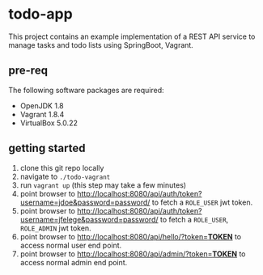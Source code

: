 # todo-app

This project contains an example implementation of a REST API service to manage tasks and todo lists using SpringBoot, Vagrant.

## pre-req

The following software packages are required:

* OpenJDK 1.8
* Vagrant 1.8.4
* VirtualBox 5.0.22

## getting started

1. clone this git repo locally
2. navigate to `./todo-vagrant`
3. run `vagrant up` (this step may take a few minutes)
4. point browser to [http://localhost:8080/api/auth/token?username=jdoe&password=password/](http://localhost:8080/api/auth/token?username=jdoe&password=password) to fetch a `ROLE_USER` jwt token.
5. point browser to [http://localhost:8080/api/auth/token?username=jfelege&password=password/](http://localhost:8080/api/auth/token?username=jfelege&password=password) to fetch a `ROLE_USER`, `ROLE_ADMIN` jwt token.
6. point browser to [http://localhost:8080/api/hello/?token=**TOKEN**](http://localhost:8080/api/hello/?token=**TOKEN**) to access normal user end point.
7. point browser to [http://localhost:8080/api/admin/?token=**TOKEN**](http://localhost:8080/api/admin/?token=**TOKEN**) to access normal admin end point.